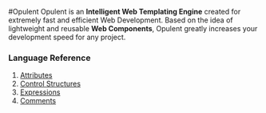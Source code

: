 #Opulent
Opulent is an __Intelligent Web Templating Engine__ created for extremely fast and efficient Web Development. Based on the idea of lightweight and reusable __Web Components__, Opulent greatly increases your development speed for any project.

### Language Reference

1. [Attributes](attributes.md)
2. [Control Structures](control-structures.md)
3. [Expressions](usage.md)
4. [Comments](usage.md)
